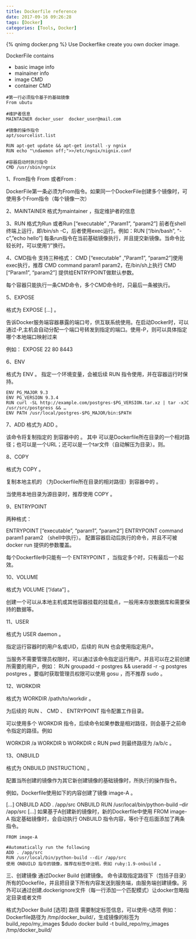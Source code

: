 ```yaml
---
title: Dockerfile reference
date: 2017-09-16 09:26:28
tags: [Docker]
categories: [Tools, Docker]
---
```

{% qnimg docker.png %}
Use Dockerfike create you own docker image.

DockerFile contains
* basic image info
* mainainer info
* image CMD
* container CMD


```
#第一行必须指令基于的基础镜像
From ubutu

#维护者信息
MAINTAINER docker_user  docker_user@mail.com

#镜像的操作指令
apt/sourcelist.list

RUN apt-get update && apt-get install -y ngnix 
RUN echo "\ndaemon off;">>/etc/ngnix/nignix.conf

#容器启动时执行指令
CMD /usr/sbin/ngnix
```

1、From指令 
From 或者From :

DockerFile第一条必须为From指令。如果同一个DockerFile创建多个镜像时，可使用多个From指令（每个镜像一次）

2、MAINTAINER 
格式为maintainer ，指定维护者的信息

3、RUN 
格式为Run 或者Run [“executable” ,”Param1”, “param2”] 
前者在shell终端上运行，即/bin/sh -C，后者使用exec运行。例如：RUN [“/bin/bash”, “-c”,”echo hello”] 
每条run指令在当前基础镜像执行，并且提交新镜像。当命令比较长时，可以使用“/”换行。

4、CMD指令 
支持三种格式： 
CMD [“executable” ,”Param1”, “param2”]使用exec执行，推荐 
CMD command param1 param2，在/bin/sh上执行 
CMD [“Param1”, “param2”] 提供给ENTRYPOINT做默认参数。

每个容器只能执行一条CMD命令，多个CMD命令时，只最后一条被执行。

5、EXPOSE

格式为 EXPOSE […] 。

告诉Docker服务端容器暴露的端口号，供互联系统使用。在启动Docker时，可以通过-P,主机会自动分配一个端口号转发到指定的端口。使用-P，则可以具体指定哪个本地端口映射过来

例如： 
EXPOSE 22 80 8443

6、ENV

格式为 ENV 。 指定一个环境变量，会被后续 RUN 指令使用，并在容器运行时保持。

```
ENV PG_MAJOR 9.3
ENV PG_VERSION 9.3.4
RUN curl -SL http://example.com/postgres-$PG_VERSION.tar.xz | tar -xJC /usr/src/postgress && …
ENV PATH /usr/local/postgres-$PG_MAJOR/bin:$PATH
```

7、ADD 
格式为 ADD 。

该命令将复制指定的 到容器中的 。 其中 可以是Dockerfile所在目录的一个相对路径；也可以是一个URL；还可以是一个tar文件（自动解压为目录）。则。

8、COPY

格式为 COPY 。

复制本地主机的 （为Dockerfile所在目录的相对路径）到容器中的 。

当使用本地目录为源目录时，推荐使用 COPY 。

9、ENTRYPOINT

两种格式：

ENTRYPOINT [“executable”, “param1”, “param2”] 
ENTRYPOINT command param1 param2 （shell中执行）。 
配置容器启动后执行的命令，并且不可被 docker run 提供的参数覆盖。

每个Dockerfile中只能有一个 ENTRYPOINT ，当指定多个时，只有最后一个起效。

10、VOLUME

格式为 VOLUME [“/data”] 。

创建一个可以从本地主机或其他容器挂载的挂载点，一般用来存放数据库和需要保持的数据等。

11、USER

格式为 USER daemon 。

指定运行容器时的用户名或UID，后续的 RUN 也会使用指定用户。

当服务不需要管理员权限时，可以通过该命令指定运行用户。并且可以在之前创建所需要的用户，例如： RUN groupadd -r postgres && useradd -r -g postgres postgres 。要临时获取管理员权限可以使用 gosu ，而不推荐 sudo 。

12、WORKDIR

格式为 WORKDIR /path/to/workdir 。

为后续的 RUN 、 CMD 、 ENTRYPOINT 指令配置工作目录。

可以使用多个 WORKDIR 指令，后续命令如果参数是相对路径，则会基于之前命令指定的路径。例如

WORKDIR /a 
WORKDIR b 
WORKDIR c 
RUN pwd 
则最终路径为 /a/b/c 。

13、ONBUILD

格式为 ONBUILD [INSTRUCTION] 。

配置当所创建的镜像作为其它新创建镜像的基础镜像时，所执行的操作指令。

例如，Dockerfile使用如下的内容创建了镜像 image-A 。

[…] 
ONBUILD ADD . /app/src 
ONBUILD RUN /usr/local/bin/python-build –dir /app/src 
[…] 
如果基于A创建新的镜像时，新的Dockerfile中使用 FROM image-A 指定基础镜像时，会自动执行 ONBUILD 指令内容，等价于在后面添加了两条指令。
```
FROM image-A

#Automatically run the following
ADD . /app/src
RUN /usr/local/bin/python-build --dir /app/src
使用 ONBUILD 指令的镜像，推荐在标签中注明，例如 ruby:1.9-onbuild 。
```
三、创建镜像 
通过Docker Build 创建镜像。 
命令读取指定路径下（包括子目录）所有的Dockefile，并且把目录下所有内容发送到服务端，由服务端创建镜像。另外可以通过创建.dockerignore文件（每一行添加一个匹配模式）让docker忽略指定目录或者文件

格式为Docker Build [选项] 路径 
需要制定标签信息，可以使用-t选项 
例如：Dockerfile路径为 /tmp/docker_build/，生成镜像的标签为build_repo/my_images 
$dudo docker build -t build_repo/my_images /tmp/docker_build/